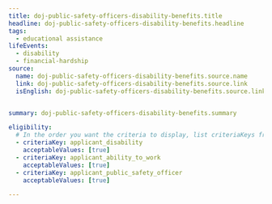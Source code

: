 ```yaml
---
title: doj-public-safety-officers-disability-benefits.title
headline: doj-public-safety-officers-disability-benefits.headline
tags:
  - educational assistance
lifeEvents:
  - disability
  - financial-hardship
source:
  name: doj-public-safety-officers-disability-benefits.source.name
  link: doj-public-safety-officers-disability-benefits.source.link
  isEnglish: doj-public-safety-officers-disability-benefits.source.linkIsEnglish


summary: doj-public-safety-officers-disability-benefits.summary

eligibility:
  # In the order you want the criteria to display, list criteriaKeys from the csv here, each followed by a comma-separated list of which values indicate eligibility for that criteria. Wrap individual values in quotes if they have inner commas.
  - criteriaKey: applicant_disability
    acceptableValues: [true]
  - criteriaKey: applicant_ability_to_work
    acceptableValues: [true]
  - criteriaKey: applicant_public_safety_officer
    acceptableValues: [true]

---
```

